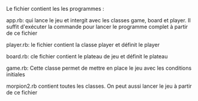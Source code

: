 
Le fichier contient les les programmes :


app.rb: qui lance le jeu et intergit avec les classes game, board et player. 
Il suffit d'exécuter la commande pour lancer le programme complet à partir de ce fichier

player.rb: le fichier contient la classe player et définit le player
 
board.rb: cle fichier contient le plateau de jeu et définit le plateau

game.rb: Cette classe permet de mettre en place le jeu avec les conditions initiales

morpion2.rb contient toutes les classes. On peut aussi lancer le jeu à partir de ce fichier




